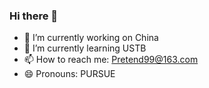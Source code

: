 ### Hi there 👋

<!--
**CodePupil-min/CodePupil-min** is a ✨ _special_ ✨ repository because its `README.md` (this file) appears on your GitHub profile.

Here are some ideas to get you started:
-->
- 🔭 I’m currently working on China
- 🌱 I’m currently learning USTB
- 📫 How to reach me: Pretend99@163.com
- 😄 Pronouns: PURSUE


